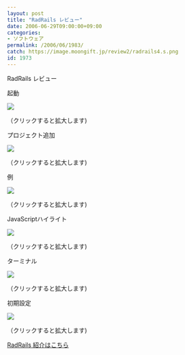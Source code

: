 ```yaml
---
layout: post
title: "RadRails レビュー"
date: 2006-06-29T09:00:00+09:00
categories:
- ソフトウェア
permalink: /2006/06/1983/
catch: https://image.moongift.jp/review2/radrails4.s.png
id: 1973
---
```

RadRails レビュー  
<!--more-->

起動

  

[![](https://image.moongift.jp/review2/radrails1.s.png)](https://image.moongift.jp/review2/radrails1.png)  
  
（クリックすると拡大します)

  

プロジェクト追加

  

[![](https://image.moongift.jp/review2/radrails2.s.png)](https://image.moongift.jp/review2/radrails2.png)  
  
（クリックすると拡大します)

  

例

  

[![](https://image.moongift.jp/review2/radrails3.s.png)](https://image.moongift.jp/review2/radrails3.png)  
  
（クリックすると拡大します)

  

JavaScriptハイライト

  

[![](https://image.moongift.jp/review2/radrails4.s.png)](https://image.moongift.jp/review2/radrails4.png)  
  
（クリックすると拡大します)

  

ターミナル

  

[![](https://image.moongift.jp/review2/radrails5.s.png)](https://image.moongift.jp/review2/radrails5.png)  
  
（クリックすると拡大します)

  

初期設定

  

[![](https://image.moongift.jp/review2/radrails6.s.png)](https://image.moongift.jp/review2/radrails6.png)  
  
（クリックすると拡大します)

  

[RadRails 紹介はこちら](http://oss.moongift.jp/intro/i-1978.html)

